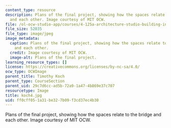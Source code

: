 ```yaml
---
content_type: resource
description: Plans of the final project, showing how the spaces relate to the bridge
  and each other. Image courtesy of MIT OCW.
file: /ol-ocw-studio-app/courses/4-125a-architecture-studio-building-in-landscapes-fall-2005/ff0cff051a31be327b09f3cd37ec4b30_koch4.jpg
file_size: 52035
file_type: image/jpeg
image_metadata:
  caption: Plans of the final project, showing how the spaces relate to the bridge
    and each other.
  credit: Image courtesy of MIT OCW.
  image-alt: Plans of the final project.
learning_resource_types: []
license: https://creativecommons.org/licenses/by-nc-sa/4.0/
ocw_type: OCWImage
parent_title: Timothy Koch
parent_type: CourseSection
parent_uid: 29c7d6cc-ad5b-72a9-1a47-4b869e37c707
resourcetype: Image
title: koch4.jpg
uid: ff0cff05-1a31-be32-7b09-f3cd37ec4b30
---
```

Plans of the final project, showing how the spaces relate to the bridge and each other. Image courtesy of MIT OCW.